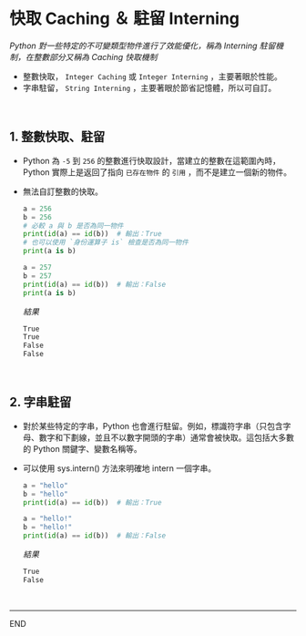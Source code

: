 # 快取 Caching ＆ 駐留 Interning

_Python 對一些特定的不可變類型物件進行了效能優化，稱為 Interning 駐留機制，在整數部分又稱為 Caching 快取機制_

- 整數快取， `Integer Caching` 或 `Integer Interning` ，主要著眼於性能。
- 字串駐留， `String Interning` ，主要著眼於節省記憶體，所以可自訂。

<br>

## 1. 整數快取、駐留

- Python 為 `-5` 到 `256` 的整數進行快取設計，當建立的整數在這範圍內時，Python 實際上是返回了指向 `已存在物件` 的 `引用` ，而不是建立一個新的物件。
- 無法自訂整數的快取。

    
    ```python
    a = 256
    b = 256
    # 必較 a 與 b 是否為同一物件
    print(id(a) == id(b))  # 輸出：True
    # 也可以使用 `身份運算子 is` 檢查是否為同一物件
    print(a is b)

    a = 257
    b = 257
    print(id(a) == id(b))  # 輸出：False
    print(a is b)
    ```
    _結果_
    ```bash
    True
    True
    False
    False
    ```

<br>

## 2. 字串駐留

- 對於某些特定的字串，Python 也會進行駐留。例如，標識符字串（只包含字母、數字和下劃線，並且不以數字開頭的字串）通常會被快取。這包括大多數的 Python 關鍵字、變數名稱等。
- 可以使用 sys.intern() 方法來明確地 intern 一個字串。

    ```python
    a = "hello"
    b = "hello"
    print(id(a) == id(b))  # 輸出：True

    a = "hello!"
    b = "hello!"
    print(id(a) == id(b))  # 輸出：False

    ```
    _結果_
    ```bash
    True
    False
    ```

<br>

---

END
